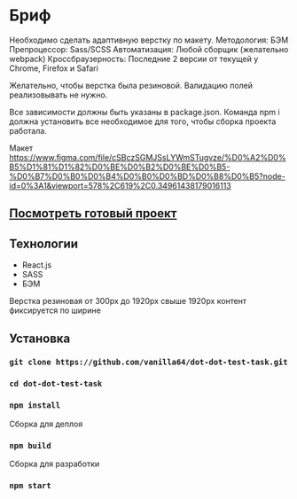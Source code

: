 # Бриф

Необходимо сделать адаптивную верстку по макету.
Методология: БЭМ
Препроцессор: Sass/SCSS
Автоматизация: Любой сборщик (желательно webpack)
Кроссбраузерность: Последние 2 версии от текущей у Chrome, Firefox и Safari

Желательно, чтобы верстка была резиновой. Валидацию полей реализовывать не нужно.

Все зависимости должны быть указаны в package.json. Команда npm i должна установить все необходимое для того, чтобы сборка проекта работала.

Макет
https://www.figma.com/file/cSBczSGMJSsLYWmSTugvze/%D0%A2%D0%B5%D1%81%D1%82%D0%BE%D0%B2%D0%BE%D0%B5-%D0%B7%D0%B0%D0%B4%D0%B0%D0%BD%D0%B8%D0%B5?node-id=0%3A1&viewport=578%2C619%2C0.34961438179016113

## [Посмотреть готовый проект](https://vanilla64.github.io/dot-dot-test-task/)

## Технологии
* React.js
* SASS
* БЭМ

Верстка резиновая от 300px до 1920px свыше 1920px контент фиксируется по ширине

## Установка
### `git clone https://github.com/vanilla64/dot-dot-test-task.git`

### `cd dot-dot-test-task`

### `npm install`

Сборка для деплоя
### `npm build`

Сборка для разработки
### `npm start`
